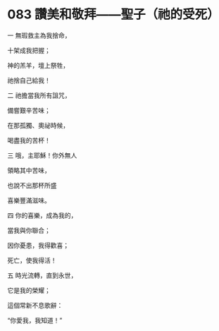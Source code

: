 # 083 讚美和敬拜——聖子（祂的受死）

一 無瑕救主為我捨命，

十架成我把握；

神的羔羊，壇上祭牲，

祂捨自己給我！

二 祂擔當我所有詛咒，

備嘗艱辛苦味；

在那孤獨、奧祕時候，

喝盡我的苦杯！

三 哦，主耶穌！你外無人

領略其中苦味，

也說不出那杯所盛

喜樂豐滿滋味。

四 你的喜樂，成為我的，

當我與你聯合；

因你憂患，我得歡喜；

死亡，使我得活！

五 時光流轉，直到永世，

它是我的榮耀；

這個常新不息歌辭：

“你愛我，我知道！”

